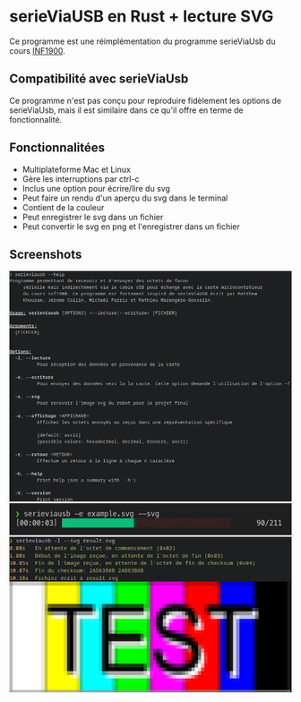 # serieViaUSB en Rust + lecture SVG
Ce programme est une réimplémentation du programme serieViaUsb du cours [INF1900](https://cours.polymtl.ca/inf1900/).

## Compatibilité avec serieViaUsb
Ce programme n'est pas conçu pour reproduire fidèlement les options de serieViaUsb, mais il est similaire dans ce qu'il offre en terme de fonctionnalité.

## Fonctionnalitées
- Multiplateforme Mac et Linux
- Gère les interruptions par ctrl-c
- Inclus une option pour écrire/lire du svg
- Peut faire un rendu d'un aperçu du svg dans le terminal
- Contient de la couleur
- Peut enregistrer le svg dans un fichier
- Peut convertir le svg en png et l'enregistrer dans un fichier

## Screenshots
![Menu d'aide](screenshots/help.png)
![Envoi de fichier](screenshots/envoi.png)
![Exemple de SVG](screenshots/receptionsvg.png)